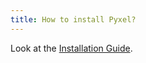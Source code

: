 ```yaml
---
title: How to install Pyxel?
---
```


Look at the [Installation Guide](https://esa.gitlab.io/pyxel/doc/stable/tutorials/install.html).